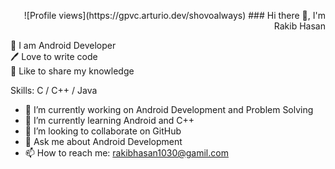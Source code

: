 <p align="right"> ![Profile views](https://gpvc.arturio.dev/shovoalways)
### Hi there 👋, I'm Rakib Hasan
<p>
👑 I am Android Developer <br> 
🖊️ Love to write code <br> 
🎤 Like to share my knowledge </p> 


<p I’m a deeply motivated, passionate and ambitious person who loves to work with technology. I'm adept in working both individually and in teams. I'm highly dedicated to my work and enthusiastic about solving real life problems to help people and make the world a better place for everyone. <p/>


Skills: C / C++ /  Java

- 🔭 I’m currently working on Android Development and Problem Solving 
- 🌱 I’m currently learning Android and C++ 
- 👯 I’m looking to collaborate on GitHub 
- 💬 Ask me about Android Development 
- 📫 How to reach me: rakibhasan1030@gamil.com 
